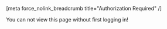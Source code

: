 [meta force_nolink_breadcrumb title="Authorization Required" /]

You can not view this page without first logging in!
